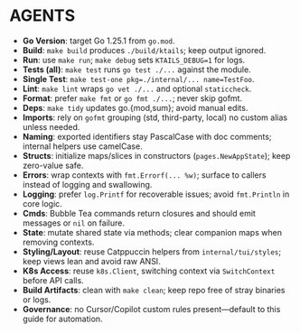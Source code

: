 # AGENTS

- **Go Version**: target Go 1.25.1 from `go.mod`.
- **Build**: `make build` produces `./build/ktails`; keep output ignored.
- **Run**: use `make run`; `make debug` sets `KTAILS_DEBUG=1` for logs.
- **Tests (all)**: `make test` runs `go test ./...` against the module.
- **Single Test**: `make test-one pkg=./internal/... name=TestFoo`.
- **Lint**: `make lint` wraps `go vet ./...` and optional `staticcheck`.
- **Format**: prefer `make fmt` or `go fmt ./...`; never skip gofmt.
- **Deps**: `make tidy` updates go.{mod,sum}; avoid manual edits.
- **Imports**: rely on `gofmt` grouping (std, third-party, local) no custom alias unless needed.
- **Naming**: exported identifiers stay PascalCase with doc comments; internal helpers use camelCase.
- **Structs**: initialize maps/slices in constructors (`pages.NewAppState`); keep zero-value safe.
- **Errors**: wrap contexts with `fmt.Errorf(... %w)`; surface to callers instead of logging and swallowing.
- **Logging**: prefer `log.Printf` for recoverable issues; avoid `fmt.Println` in core logic.
- **Cmds**: Bubble Tea commands return closures and should emit messages or `nil` on failure.
- **State**: mutate shared state via methods; clear companion maps when removing contexts.
- **Styling/Layout**: reuse Catppuccin helpers from `internal/tui/styles`; keep views lean and avoid raw ANSI.
- **K8s Access**: reuse `k8s.Client`, switching context via `SwitchContext` before API calls.
- **Build Artifacts**: clean with `make clean`; keep repo free of stray binaries or logs.
- **Governance**: no Cursor/Copilot custom rules present—default to this guide for automation.
